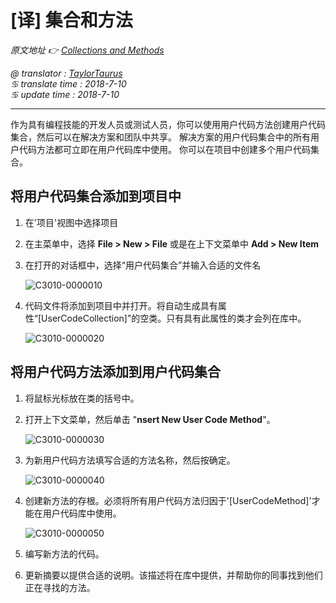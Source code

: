 # [译] 集合和方法

*原文地址 👉 [Collections and Methods][0]*

*@ translator : [TaylorTaurus](https://github.com/taylortaurus)*    
*♋ translate time : 2018-7-10*    
*♋ update time : 2018-7-10*  

---  

作为具有编程技能的开发人员或测试人员，你可以使用用户代码方法创建用户代码集合，然后可以在解决方案和团队中共享。
解决方案的用户代码集合中的所有用户代码方法都可立即在用户代码库中使用。 你可以在项目中创建多个用户代码集合。

## 将用户代码集合添加到项目中  

1. 在'项目'视图中选择项目  
2. 在主菜单中，选择 **File > New > File** 或是在上下文菜单中 **Add > New Item**  
3. 在打开的对话框中，选择“用户代码集合”并输入合适的文件名  

    ![C3010-0000010](https://gitee.com/taylortaurus/RX_UserGuide_GitBook_Picbed/raw/master/RanorexStudioExpert/C3010-0000010.png)  

4. 代码文件将添加到项目中并打开。将自动生成具有属性“[UserCodeCollection]”的空类。只有具有此属性的类才会列在库中。  

    ![C3010-0000020](https://gitee.com/taylortaurus/RX_UserGuide_GitBook_Picbed/raw/master/RanorexStudioExpert/C3010-0000020.png)  

## 将用户代码方法添加到用户代码集合  

1. 将鼠标光标放在类的括号中。
2. 打开上下文菜单，然后单击 "**nsert New User Code Method**"。  

    ![C3010-0000030](https://gitee.com/taylortaurus/RX_UserGuide_GitBook_Picbed/raw/master/RanorexStudioExpert/C3010-0000030.png)  

3. 为新用户代码方法填写合适的方法名称，然后按确定。  

    ![C3010-0000040](https://gitee.com/taylortaurus/RX_UserGuide_GitBook_Picbed/raw/master/RanorexStudioExpert/C3010-0000040.png)  

4. 创建新方法的存根。必须将所有用户代码方法归因于'[UserCodeMethod]'才能在用户代码库中使用。   

    ![C3010-0000050](https://gitee.com/taylortaurus/RX_UserGuide_GitBook_Picbed/raw/master/RanorexStudioExpert/C3010-0000050.png)  

5. 编写新方法的代码。  
6. 更新摘要以提供合适的说明。该描述将在库中提供，并帮助你的同事找到他们正在寻找的方法。  

[0]: https://www.ranorex.com/help/latest/ranorex-studio-expert/user-code-library/collections-and-methods/